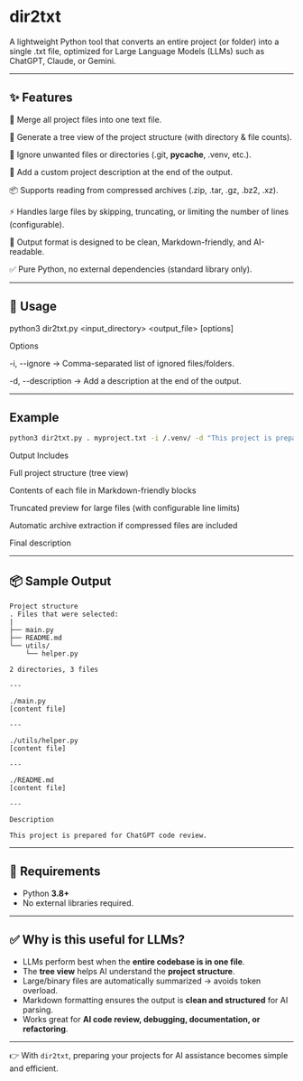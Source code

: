 # dir2txt

A lightweight Python tool that converts an entire project (or folder) into a single .txt file, optimized for Large Language Models (LLMs) such as ChatGPT, Claude, or Gemini.


---

## ✨ Features

📂 Merge all project files into one text file.

🌳 Generate a tree view of the project structure (with directory & file counts).

🚫 Ignore unwanted files or directories (.git, __pycache__, .venv, etc.).

📝 Add a custom project description at the end of the output.

📦 Supports reading from compressed archives (.zip, .tar, .gz, .bz2, .xz).

⚡ Handles large files by skipping, truncating, or limiting the number of lines (configurable).

🎯 Output format is designed to be clean, Markdown-friendly, and AI-readable.

✅ Pure Python, no external dependencies (standard library only).



---

## 🚀 Usage

python3 dir2txt.py <input_directory> <output_file> [options]

Options

-i, --ignore → Comma-separated list of ignored files/folders.

-d, --description → Add a description at the end of the output.



---

## Example

```bash
python3 dir2txt.py . myproject.txt -i /.venv/ -d "This project is prepared for ChatGPT code review."
```

Output Includes

Full project structure (tree view)

Contents of each file in Markdown-friendly blocks

Truncated preview for large files (with configurable line limits)

Automatic archive extraction if compressed files are included

Final description



---

## 📦 Sample Output

```text
Project structure
. Files that were selected:
|
├── main.py
├── README.md
└── utils/
    └── helper.py

2 directories, 3 files

---

./main.py
[content file]

---

./utils/helper.py
[content file]

---

./README.md
[content file]

---

Description

This project is prepared for ChatGPT code review.
```

---

## 🔧 Requirements  
- Python **3.8+**  
- No external libraries required.  

---

## ✅ Why is this useful for LLMs?  
- LLMs perform best when the **entire codebase is in one file**.  
- The **tree view** helps AI understand the **project structure**.  
- Large/binary files are automatically summarized → avoids token overload.  
- Markdown formatting ensures the output is **clean and structured** for AI parsing.  
- Works great for **AI code review, debugging, documentation, or refactoring**.  

---

👉 With `dir2txt`, preparing your projects for AI assistance becomes simple and efficient.  